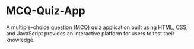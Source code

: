 # MCQ-Quiz-App
A multiple-choice question (MCQ) quiz application built using HTML, CSS, and JavaScript provides an interactive platform for users to test their knowledge.
